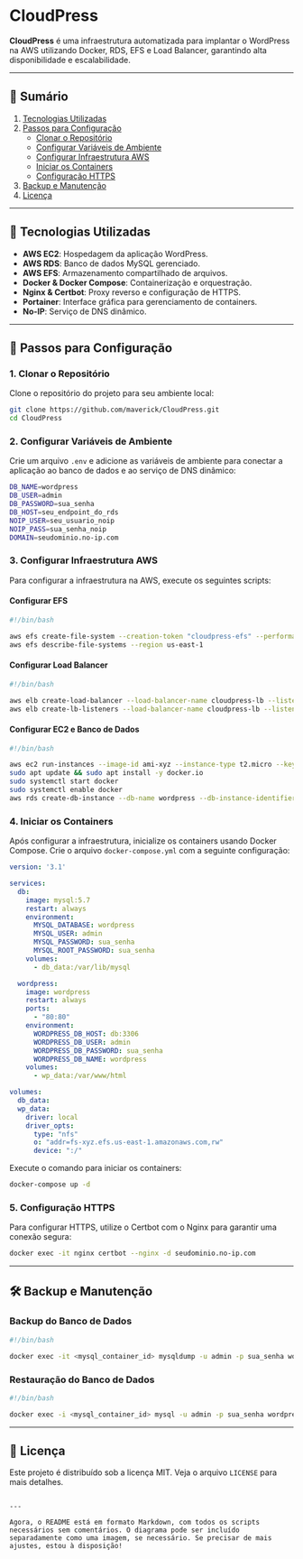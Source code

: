 # CloudPress

**CloudPress** é uma infraestrutura automatizada para implantar o WordPress na AWS utilizando Docker, RDS, EFS e Load Balancer, garantindo alta disponibilidade e escalabilidade.

---

## 📌 Sumário

1. [Tecnologias Utilizadas](#-tecnologias-utilizadas)
2. [Passos para Configuração](#-passos-para-configuração)
   - [Clonar o Repositório](#-clonar-o-repositório)
   - [Configurar Variáveis de Ambiente](#-configurar-variáveis-de-ambiente)
   - [Configurar Infraestrutura AWS](#-configurar-infraestrutura-aws)
   - [Iniciar os Containers](#-iniciar-os-containers)
   - [Configuração HTTPS](#-configuração-https)
3. [Backup e Manutenção](#-backup-e-manutenção)
4. [Licença](#-licença)

---

## 📌 Tecnologias Utilizadas

- **AWS EC2**: Hospedagem da aplicação WordPress.
- **AWS RDS**: Banco de dados MySQL gerenciado.
- **AWS EFS**: Armazenamento compartilhado de arquivos.
- **Docker & Docker Compose**: Containerização e orquestração.
- **Nginx & Certbot**: Proxy reverso e configuração de HTTPS.
- **Portainer**: Interface gráfica para gerenciamento de containers.
- **No-IP**: Serviço de DNS dinâmico.

---

## 🔧 Passos para Configuração

### 1. Clonar o Repositório

Clone o repositório do projeto para seu ambiente local:

```bash
git clone https://github.com/maverick/CloudPress.git
cd CloudPress
```

### 2. Configurar Variáveis de Ambiente

Crie um arquivo `.env` e adicione as variáveis de ambiente para conectar a aplicação ao banco de dados e ao serviço de DNS dinâmico:

```bash
DB_NAME=wordpress
DB_USER=admin
DB_PASSWORD=sua_senha
DB_HOST=seu_endpoint_do_rds
NOIP_USER=seu_usuario_noip
NOIP_PASS=sua_senha_noip
DOMAIN=seudominio.no-ip.com
```

### 3. Configurar Infraestrutura AWS

Para configurar a infraestrutura na AWS, execute os seguintes scripts:

#### **Configurar EFS**

```bash
#!/bin/bash

aws efs create-file-system --creation-token "cloudpress-efs" --performance-mode generalPurpose --region us-east-1
aws efs describe-file-systems --region us-east-1
```

#### **Configurar Load Balancer**

```bash
#!/bin/bash

aws elb create-load-balancer --load-balancer-name cloudpress-lb --listeners "Protocol=HTTP,LoadBalancerPort=80,InstanceProtocol=HTTP,InstancePort=80" --subnets subnet-xyz --security-groups sg-xyz --region us-east-1
aws elb create-lb-listeners --load-balancer-name cloudpress-lb --listeners "Protocol=HTTP,LoadBalancerPort=80,InstanceProtocol=HTTP,InstancePort=80" --region us-east-1
```

#### **Configurar EC2 e Banco de Dados**

```bash
#!/bin/bash

aws ec2 run-instances --image-id ami-xyz --instance-type t2.micro --key-name seu_nome_da_chave --security-group-ids sg-xyz --subnet-id subnet-xyz --region us-east-1
sudo apt update && sudo apt install -y docker.io
sudo systemctl start docker
sudo systemctl enable docker
aws rds create-db-instance --db-name wordpress --db-instance-identifier wordpress-db --allocated-storage 20 --db-instance-class db.t2.micro --engine mysql --master-username admin --master-user-password sua_senha --vpc-security-group-ids sg-xyz --region us-east-1
```

### 4. Iniciar os Containers

Após configurar a infraestrutura, inicialize os containers usando Docker Compose. Crie o arquivo `docker-compose.yml` com a seguinte configuração:

```yaml
version: '3.1'

services:
  db:
    image: mysql:5.7
    restart: always
    environment:
      MYSQL_DATABASE: wordpress
      MYSQL_USER: admin
      MYSQL_PASSWORD: sua_senha
      MYSQL_ROOT_PASSWORD: sua_senha
    volumes:
      - db_data:/var/lib/mysql

  wordpress:
    image: wordpress
    restart: always
    ports:
      - "80:80"
    environment:
      WORDPRESS_DB_HOST: db:3306
      WORDPRESS_DB_USER: admin
      WORDPRESS_DB_PASSWORD: sua_senha
      WORDPRESS_DB_NAME: wordpress
    volumes:
      - wp_data:/var/www/html

volumes:
  db_data:
  wp_data:
    driver: local
    driver_opts:
      type: "nfs"
      o: "addr=fs-xyz.efs.us-east-1.amazonaws.com,rw"
      device: ":/"
```

Execute o comando para iniciar os containers:

```bash
docker-compose up -d
```

### 5. Configuração HTTPS

Para configurar HTTPS, utilize o Certbot com o Nginx para garantir uma conexão segura:

```bash
docker exec -it nginx certbot --nginx -d seudominio.no-ip.com
```

---

## 🛠 Backup e Manutenção

### **Backup do Banco de Dados**

```bash
#!/bin/bash

docker exec -it <mysql_container_id> mysqldump -u admin -p sua_senha wordpress > backup.sql
```

### **Restauração do Banco de Dados**

```bash
#!/bin/bash

docker exec -i <mysql_container_id> mysql -u admin -p sua_senha wordpress < backup.sql
```

---

## 📜 Licença

Este projeto é distribuído sob a licença MIT. Veja o arquivo `LICENSE` para mais detalhes.
```

---

Agora, o README está em formato Markdown, com todos os scripts necessários sem comentários. O diagrama pode ser incluído separadamente como uma imagem, se necessário. Se precisar de mais ajustes, estou à disposição!
